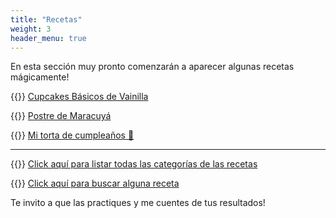 ```yaml
---
title: "Recetas"
weight: 3
header_menu: true
---
```


En esta sección muy pronto comenzarán a aparecer algunas recetas mágicamente!

{{<icon class="fa fa-hand-o-right">}}&nbsp;[Cupcakes Básicos de Vainilla](recipes/cupcakes_basicos_vainilla)

{{<icon class="fa fa-hand-o-right">}}&nbsp;[Postre de Maracuyá](recipes/postre_maracuya)

{{<icon class="fa fa-hand-o-right">}}&nbsp;[Mi torta de cumpleaños 🎂](recipes/torta_blanca_con_crema_mantequilla)

__________________________________________
{{<icon class="fa fa-hand-o-right">}}&nbsp;[Click aquí para listar todas las categorías de las recetas](categories)

{{<icon class="fa fa-hand-o-right">}}&nbsp;[Click aquí para buscar alguna receta](search/)


Te invito a que las practiques y me cuentes de tus resultados!






